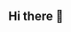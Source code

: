 ## Hi there 👋

<!--
**userlikescoffee/userlikescoffee** is a ✨ _special_ ✨ repository because its `README.md` (this file) appears on your GitHub profile.

- 🔭 I’m currently working on ... Setting up servers, writing DRPs, and pinging machines like there's no tomorrow
- 💬 Ask me about ... I'm a hardware geek. I will talk your ear off.
- 📫 How to reach me: ... Find me on reddit! Grill3dpanini
- 😄 Pronouns: ... He/Him/It
- ⚡ Fun fact: ... I love cofee
-->
